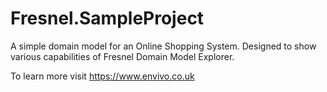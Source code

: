 # Fresnel.SampleProject
A simple domain model for an Online Shopping System.
Designed to show various capabilities of Fresnel Domain Model Explorer.

To learn more visit https://www.envivo.co.uk

